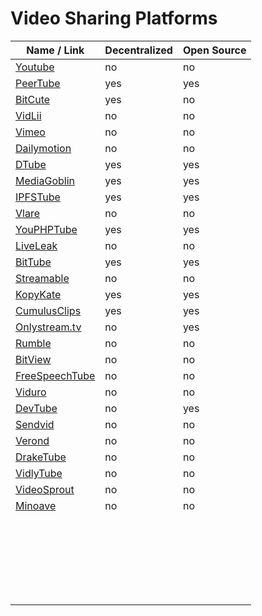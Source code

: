 # Video Sharing Platforms
| Name / Link                                               | Decentralized | Open Source |
| --------------------------------------------------------- | ------------- | ----------- |
| [Youtube](https://www.youtube.com/)                       | no            | no          |
| [PeerTube](https://joinpeertube.org/)                     | yes           | yes         |
| [BitCute](https://www.bitchute.com/)                      | yes           | no          |
| [VidLii](https://www.vidlii.com/)                         | no            | no          |
| [Vimeo](https://vimeo.com/)                               | no            | no          |
| [Dailymotion](https://www.dailymotion.com/)               | no            | no          |
| [DTube](https://d.tube/)                                  | yes           | yes         |
| [MediaGoblin](https://mediagoblin.org/)                   | yes           | yes         |
| [IPFSTube](https://ipfstube.erindachtler.me/)             | yes           | yes         |
| [Vlare](https://vlare.tv/)                                | no            | no          |
| [YouPHPTube](https://www.youphptube.com/)                 | yes           | yes         |
| [LiveLeak](https://www.liveleak.com/)                     | no            | no          |
| [BitTube](https://bit.tube/dashboard)                     | yes           | yes         |
| [Streamable](https://streamable.com/)                     | no            | no          |
| [KopyKate](https://github.com/misses-robot/KopyKate-Big/) | yes           | yes         |
| [CumulusClips](http://cumulusclips.org/)                  | yes           | yes         |
| [Onlystream.tv](https://onlystream.tv/)                   | no            | yes         |
| [Rumble](https://rumble.com/)                             | no            | no          |
| [BitView](http://www.bitview.net/)                        | no            | no          |
| [FreeSpeechTube](https://www.freespeechtube.org/)         | no            | no          |
| [Viduro](https://viduro.net/)                             | no            | no          |
| [DevTube](https://dev.tube/)                              | no            | yes         |
| [Sendvid](https://sendvid.com/)                           | no            | no          |
| [Verond](https://www.verond.com/)                         | no            | no          |
| [DrakeTube](http://drakedragsaw.yooco.org/)               | no            | no          |
| [VidlyTube](https://vidlytube.com/)                       | no            | no          |
| [VideoSprout](https://www.videosprout.com/)               | no            | no          |
| [Minoave](https://www.minoave.com/)                       | no            | no          |
| []() |  |  |
| []() |  |  |
| []() |  |  |
| []() |  |  |
| []() |  |  |
| []() |  |  |
| []() |  |  |
| []() |  |  |
| []() |  |  |
| []() |  |  |
| []() |  |  |
| []() |  |  |
| []() |  |  |
| []() |  |  |
| []() |  |  |
| []() |  |  |
| []() |  |  |
| []() |  |  |
| []() |  |  |
| []() |  |  |
| []() |  |  |
| []() |  |  |
| []() |  |  |
| []() |  |  |
